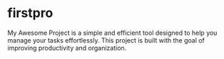 # firstpro
My Awesome Project is a simple and efficient tool designed to help you manage your tasks effortlessly. This project is built with the goal of improving productivity and organization.
